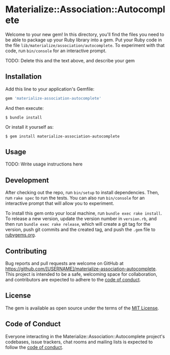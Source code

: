 # Materialize::Association::Autocomplete

Welcome to your new gem! In this directory, you'll find the files you need to be able to package up your Ruby library into a gem. Put your Ruby code in the file `lib/materialize/association/autocomplete`. To experiment with that code, run `bin/console` for an interactive prompt.

TODO: Delete this and the text above, and describe your gem

## Installation

Add this line to your application's Gemfile:

```ruby
gem 'materialize-association-autocomplete'
```

And then execute:

    $ bundle install

Or install it yourself as:

    $ gem install materialize-association-autocomplete

## Usage

TODO: Write usage instructions here

## Development

After checking out the repo, run `bin/setup` to install dependencies. Then, run `rake spec` to run the tests. You can also run `bin/console` for an interactive prompt that will allow you to experiment.

To install this gem onto your local machine, run `bundle exec rake install`. To release a new version, update the version number in `version.rb`, and then run `bundle exec rake release`, which will create a git tag for the version, push git commits and the created tag, and push the `.gem` file to [rubygems.org](https://rubygems.org).

## Contributing

Bug reports and pull requests are welcome on GitHub at https://github.com/[USERNAME]/materialize-association-autocomplete. This project is intended to be a safe, welcoming space for collaboration, and contributors are expected to adhere to the [code of conduct](https://github.com/[USERNAME]/materialize-association-autocomplete/blob/master/CODE_OF_CONDUCT.md).

## License

The gem is available as open source under the terms of the [MIT License](https://opensource.org/licenses/MIT).

## Code of Conduct

Everyone interacting in the Materialize::Association::Autocomplete project's codebases, issue trackers, chat rooms and mailing lists is expected to follow the [code of conduct](https://github.com/[USERNAME]/materialize-association-autocomplete/blob/master/CODE_OF_CONDUCT.md).
